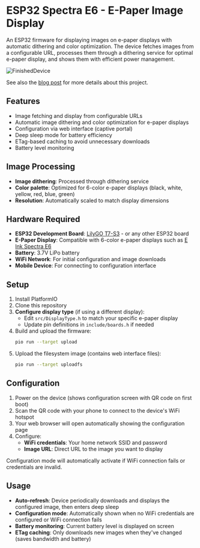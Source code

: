 # ESP32 Spectra E6 - E-Paper Image Display

An ESP32 firmware for displaying images on e-paper displays with automatic dithering and color optimization. The device
fetches images from a configurable URL, processes them through a dithering service for optimal e-paper display, and
shows them with efficient power management.

![FinishedDevice](<!-- placeholder for device image -->)

See also the [blog post](<!-- placeholder for blog post link -->) for more details about this project.

## Features

- Image fetching and display from configurable URLs
- Automatic image dithering and color optimization for e-paper displays
- Configuration via web interface (captive portal)
- Deep sleep mode for battery efficiency
- ETag-based caching to avoid unnecessary downloads
- Battery level monitoring

## Image Processing

- **Image dithering**: Processed through dithering service
- **Color palette**: Optimized for 6-color e-paper displays (black, white, yellow, red, blue, green)
- **Resolution**: Automatically scaled to match display dimensions

## Hardware Required

- **ESP32 Development Board**: [LilyGO T7-S3](https://lilygo.cc/products/t7-s3) - or any other ESP32 board
- **E-Paper Display**: Compatible with 6-color e-paper displays such as
  [E Ink Spectra E6](https://www.waveshare.com/product/displays/e-paper/epaper-1/7.3inch-e-paper-hat-e.htm)
- **Battery**: 3.7V LiPo battery
- **WiFi Network**: For initial configuration and image downloads
- **Mobile Device**: For connecting to configuration interface

## Setup

1. Install PlatformIO
2. Clone this repository
3. **Configure display type** (if using a different display):
   - Edit `src/DisplayType.h` to match your specific e-paper display
   - Update pin definitions in `include/boards.h` if needed
4. Build and upload the firmware:
   ```bash
   pio run --target upload
   ```
5. Upload the filesystem image (contains web interface files):
   ```bash
   pio run --target uploadfs
   ```

## Configuration

1. Power on the device (shows configuration screen with QR code on first boot)
2. Scan the QR code with your phone to connect to the device's WiFi hotspot
3. Your web browser will open automatically showing the configuration page
4. Configure:
   - **WiFi credentials**: Your home network SSID and password
   - **Image URL**: Direct URL to the image you want to display

Configuration mode will automatically activate if WiFi connection fails or credentials are invalid.

## Usage

- **Auto-refresh**: Device periodically downloads and displays the configured image, then enters deep sleep
- **Configuration mode**: Automatically shown when no WiFi credentials are configured or WiFi connection fails
- **Battery monitoring**: Current battery level is displayed on screen
- **ETag caching**: Only downloads new images when they've changed (saves bandwidth and battery)
